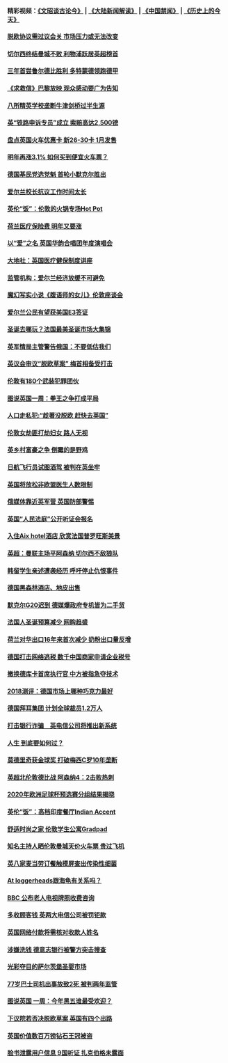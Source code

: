 #### 精彩视频：[《文昭谈古论今》](https://github.com/gfw-breaker/wenzhao/blob/master/README.md?t=12110630) | [《大陆新闻解读》](https://github.com/gfw-breaker/ntdtv-comedy/blob/master/README.md?t=12110630) | [《中国禁闻》](https://github.com/gfw-breaker/ntdtv-news/blob/master/README.md?t=12110630) | [《历史上的今天》](https://github.com/gfw-breaker/today-in-history/blob/master/README.md?t=12110630) 

#### [脱欧协议需过议会关 市场压力或无法改变](../pages/nsc974/n10901979.md?t=12110630) 

#### [切尔西终结曼城不败 利物浦跃居英超榜首](../pages/nsc974/n10900582.md?t=12110630) 

#### [三年首尝鲁尔德比胜利 多特蒙德领跑德甲](../pages/nsc974/n10900592.md?t=12110630) 

#### [《求救信》巴黎放映 观众感动要广为告知](../pages/nsc974/n10900019.md?t=12110630) 

#### [八所精英学校垄断牛津剑桥过半生源](../pages/nsc974/n10899861.md?t=12110630) 

#### [英“铁路申诉专员”成立 索赔高达2,500镑](../pages/nsc974/n10899001.md?t=12110630) 

#### [盘点英国火车优惠卡 新26-30卡 1月发售](../pages/nsc974/n10898992.md?t=12110630) 

#### [明年再涨3.1%   如何买到便宜火车票？](../pages/nsc974/n10898985.md?t=12110630) 

#### [德国基民党选党魁 首轮小默克尔胜出](../pages/nsc974/n10897678.md?t=12110630) 

#### [爱尔兰校长抗议工作时间太长](../pages/nsc974/n10897164.md?t=12110630) 

#### [英伦“饭”：伦敦的火锅专场Hot Pot](../pages/nsc974/n10897146.md?t=12110630) 

#### [荷兰医疗保险费 明年又要涨](../pages/nsc974/n10897113.md?t=12110630) 

#### [以“爱”之名 英国华韵合唱团年度演唱会](../pages/nsc974/n10897132.md?t=12110630) 

#### [大地社：英国医疗健保制度讲座](../pages/nsc974/n10897109.md?t=12110630) 

#### [监管机构：爱尔兰经济放缓不可避免](../pages/nsc974/n10897047.md?t=12110630) 

#### [魔幻写实小说《腹语师的女儿》伦敦座谈会](../pages/nsc974/n10897070.md?t=12110630) 

#### [爱尔兰公民有望获美国E3签证](../pages/nsc974/n10896956.md?t=12110630) 

#### [圣诞去哪玩？法国最美圣诞市场大集锦](../pages/nsc974/n10895365.md?t=12110630) 

#### [英军情局主管警告俄国：不要低估我们](../pages/nsc974/n10895238.md?t=12110630) 

#### [英议会审议“脱欧草案” 梅首相备受打击](../pages/nsc974/n10895260.md?t=12110630) 

#### [伦敦有180个武装犯罪团伙](../pages/nsc974/n10895487.md?t=12110630) 

#### [图说英国一周：拳王之争打成平局](../pages/nsc974/n10895330.md?t=12110630) 

#### [人口走私犯:“趁著没脱欧 赶快去英国”](../pages/nsc974/n10895316.md?t=12110630) 

#### [伦敦女劫匪打劫妇女 路人无视](../pages/nsc974/n10895309.md?t=12110630) 

#### [英乡村富豪之争  倒霉的是野鸡](../pages/nsc974/n10895305.md?t=12110630) 

#### [日航飞行员试图酒驾  被判在英坐牢](../pages/nsc974/n10895291.md?t=12110630) 

#### [英国将放松非欧盟医生人数限制](../pages/nsc974/n10895286.md?t=12110630) 

#### [俄媒体靠近英军营 英国防部警惕](../pages/nsc974/n10895265.md?t=12110630) 

#### [英国“人民法庭”公开听证会报名](../pages/nsc974/n10895219.md?t=12110630) 

#### [入住Aix hotel酒店 欣赏法国普罗旺斯美景](../pages/nsc974/n10894800.md?t=12110630) 

#### [英超：曼联主场平阿森纳 切尔西不敌狼队](../pages/nsc974/n10893786.md?t=12110630) 

#### [韩留学生亲述遭袭经历 呼吁停止仇恨事件](../pages/nsc974/n10893538.md?t=12110630) 

#### [德国黑森林酒店、地皮出售](../pages/nsc974/n10893286.md?t=12110630) 

#### [默克尔G20迟到 德媒爆政府专机皆为二手货](../pages/nsc974/n10892503.md?t=12110630) 

#### [法国人圣诞预算减少 网购趋盛](../pages/nsc974/n10892541.md?t=12110630) 

#### [荷兰对华出口16年来首次减少 奶粉出口量反增](../pages/nsc974/n10892601.md?t=12110630) 

#### [德国打击网络逃税 数千中国商家申请企业税号](../pages/nsc974/n10892430.md?t=12110630) 

#### [撤换德库卡首席执行官 中方被指急夺技术](../pages/nsc974/n10891177.md?t=12110630) 

#### [2018测评：德国市场上哪种巧克力最好](../pages/nsc974/n10891102.md?t=12110630) 

#### [德国拜耳集团 计划全球裁员1.2万人](../pages/nsc974/n10891082.md?t=12110630) 

#### [打击银行诈骗　英电信公司将推出新系统](../pages/nsc974/n10890987.md?t=12110630) 

#### [人生 到底要如何过？](../pages/nsc974/n10890980.md?t=12110630) 

#### [莫德里奇获金球奖 打破梅西C罗10年垄断](../pages/nsc974/n10890252.md?t=12110630) 

#### [英超北伦敦德比战 阿森纳4：2击败热刺](../pages/nsc974/n10887322.md?t=12110630) 

#### [2020年欧洲足球杯预选赛分组结果揭晓](../pages/nsc974/n10887348.md?t=12110630) 

#### [英伦“饭”：高档印度餐厅Indian Accent](../pages/nsc974/n10887152.md?t=12110630) 

#### [舒适时尚之家 伦敦学生公寓Gradpad](../pages/nsc974/n10887125.md?t=12110630) 

#### [知名主持人晒伦敦曼城天价火车票 贵过飞机](../pages/nsc974/n10887062.md?t=12110630) 

#### [英八家麦当劳订餐触摸屏查出传染性细菌](../pages/nsc974/n10886684.md?t=12110630) 

#### [At loggerheads跟海龟有关系吗？](../pages/nsc974/n10883586.md?t=12110630) 

#### [BBC 公布老人电视牌照收费咨询](../pages/nsc974/n10883556.md?t=12110630) 

#### [多收顾客钱 英两大电信公司被罚钜款](../pages/nsc974/n10883526.md?t=12110630) 

#### [英国网络付款将需核对收款人姓名](../pages/nsc974/n10883510.md?t=12110630) 

#### [涉嫌洗钱 德意志银行被警方突击搜查](../pages/nsc974/n10881516.md?t=12110630) 

#### [光彩夺目的萨尔茨堡圣婴市场](../pages/nsc974/n10881904.md?t=12110630) 

#### [77岁巴士司机出事故致2死 被判两年监管](../pages/nsc974/n10881843.md?t=12110630) 

#### [图说英国 一周：今年黑五谁最受欢迎？](../pages/nsc974/n10881815.md?t=12110630) 

#### [下议院若否决脱欧草案 英国有四个出路](../pages/nsc974/n10881130.md?t=12110630) 

#### [英国价值数百万镑钻石王冠被盗](../pages/nsc974/n10881169.md?t=12110630) 

#### [脸书泄露用户信息 9国听证 扎克伯格未露面](../pages/nsc974/n10881125.md?t=12110630) 

